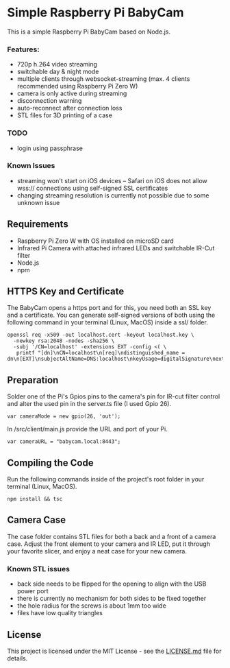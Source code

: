 # Simple Raspberry Pi BabyCam

This is a simple Raspberry Pi BabyCam based on Node.js.

### Features:
* 720p h.264 video streaming
* switchable day & night mode
* multiple clients through websocket-streaming (max. 4 clients recommended using Raspberry Pi Zero W)
* camera is only active during streaming
* disconnection warning
* auto-reconnect after connection loss
* STL files for 3D printing of a case

### TODO
* login using passphrase

### Known Issues
* streaming won't start on iOS devices – Safari on iOS does not allow wss:// connections using self-signed SSL certificates
* changing streaming resolution is currently not possible due to some unknown issue

## Requirements

* Raspberry Pi Zero W with OS installed on microSD card
* Infrared Pi Camera with attached infrared LEDs and switchable IR-Cut filter
* Node.js
* npm

## HTTPS Key and Certificate

The BabyCam opens a https port and for this, you need both an SSL key and a certificate. You can generate self-signed versions of both using the following command in your terminal (Linux, MacOS) inside a ssl/ folder.

```
openssl req -x509 -out localhost.cert -keyout localhost.key \
  -newkey rsa:2048 -nodes -sha256 \
  -subj '/CN=localhost' -extensions EXT -config <( \
   printf "[dn]\nCN=localhost\n[req]\ndistinguished_name = dn\n[EXT]\nsubjectAltName=DNS:localhost\nkeyUsage=digitalSignature\nextendedKeyUsage=serverAuth")
```

## Preparation

Solder one of the Pi's Gpios pins to the camera's pin for IR-cut filter control and alter the used pin in the server.ts file (I used Gpio 26).

```
var cameraMode = new gpio(26, 'out');
```

In /src/client/main.js provide the URL and port of your Pi.

```
var cameraURL = "babycam.local:8443";
```

## Compiling the Code

Run the following commands inside of the project's root folder in your terminal (Linux, MacOS).

```
npm install && tsc
```

## Camera Case

The case folder contains STL files for both a back and a front of a camera case. Adjust the front element to your camera and IR LED, put it through your favorite slicer, and enjoy a neat case for your new camera.

### Known STL issues

* back side needs to be flipped for the opening to align with the USB power port
* there is currently no mechanism for both sides to be fixed together
* the hole radius for the screws is about 1mm too wide
* files have low quality triangles

## License

This project is licensed under the MIT License - see the [LICENSE.md](LICENSE.md) file for details.